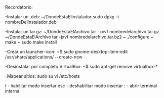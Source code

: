 Recordatorio:

-Instalar un .deb:
~/DondeEstaElInstalador sudo dpkg -i nombreDelInstalador.deb

-Instalar un tar.gz:
~/DondeEstaElArchivo tar -zxvf nombredelarchivo.tar.gz
~/DondeEstaElArchivo tar -jxvf nombredelarchivo.tar.bz2
~ ./configure
~ make
~ sudo make install

-Crear un launcher-icon:
~$ sudo gnome-desktop-item-edit /usr/share/applications/ --create-new

-Desinstalar por completo VirtualBox:
~$ sudo apt-get remove virtualbox-\*

-Mapear sitios:
sudo su
vi /etc/hosts

i - habilitar modo insertar
esc - deshabilitar modo insertar
: - abrir terminal interna
